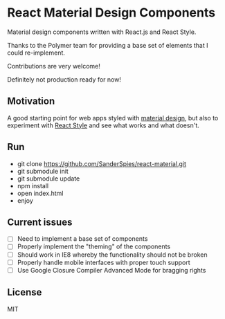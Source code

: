 React Material Design Components
===
Material design components written with React.js and React Style.

Thanks to the Polymer team for providing a base set of elements that I could re-implement.

Contributions are very welcome!

Definitely not production ready for now!

Motivation
---
A good starting point for web apps styled with [material design](http://www.google.com/design/spec/material-design/introduction.html), but also to experiment with
[React Style](https://github.com/SanderSpies/react-style/) and see what works and what doesn't.

Run
---
- git clone https://github.com/SanderSpies/react-material.git
- git submodule init
- git submodule update
- npm install
- open index.html
- enjoy

Current issues
---
- [ ] Need to implement a base set of components
- [ ] Properly implement the "theming" of the components
- [ ] Should work in IE8 whereby the functionality should not be broken
- [ ] Properly handle mobile interfaces with proper touch support
- [ ] Use Google Closure Compiler Advanced Mode for bragging rights

License
---
MIT

